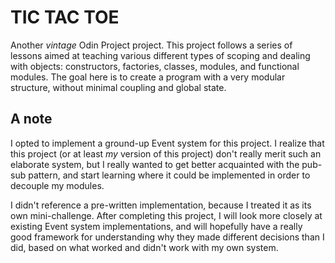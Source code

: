 # TIC TAC TOE

Another *vintage* Odin Project project. This project follows a series of lessons aimed at teaching various different types of scoping and dealing with objects: constructors, factories, classes, modules, and functional modules. The goal here is to create a program with a very modular structure, without minimal coupling and global state.

## A note
I opted to implement a ground-up Event system for this project. I realize that this project (or at least *my* version of this project) don't really merit such an elaborate system, but I really wanted to get better acquainted with the pub-sub pattern, and start learning where it could be implemented in order to decouple my modules. 

I didn't reference a pre-written implementation, because I treated it as its own mini-challenge. After completing this project, I will look more closely at existing Event system implementations, and will hopefully have a really good framework for understanding why they made different decisions than I did, based on what worked and didn't work with my own system.